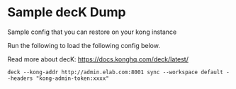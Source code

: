 # Sample decK Dump

Sample config that you can restore on your kong instance

Run the following to load the following config below.

Read more about decK:  https://docs.konghq.com/deck/latest/

```
deck --kong-addr http://admin.elab.com:8001 sync --workspace default --headers "kong-admin-token:xxxx"
```